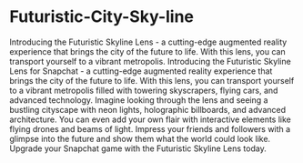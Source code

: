 # Futuristic-City-Sky-line
Introducing the Futuristic Skyline Lens - a cutting-edge augmented reality experience that brings the city of the future to life. With this lens, you can transport yourself to a vibrant metropolis. 
Introducing the Futuristic Skyline Lens for Snapchat - a cutting-edge augmented reality experience that brings the city of the future to life. With this lens, you can transport yourself to a vibrant metropolis filled with towering skyscrapers, flying cars, and advanced technology. Imagine looking through the lens and seeing a bustling cityscape with neon lights, holographic billboards, and advanced architecture. You can even add your own flair with interactive elements like flying drones and beams of light. Impress your friends and followers with a glimpse into the future and show them what the world could look like. Upgrade your Snapchat game with the Futuristic Skyline Lens today.

